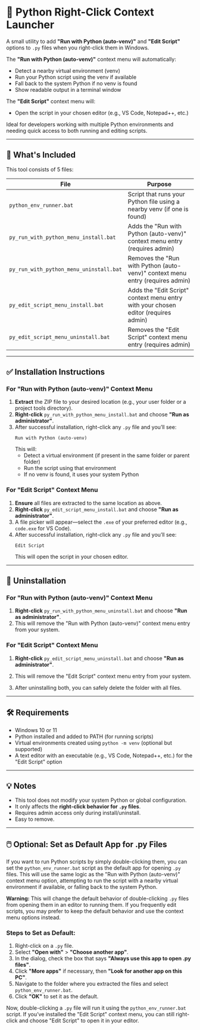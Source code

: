 # 🐍 Python Right-Click Context Launcher

A small utility to add **"Run with Python (auto-venv)"** and **"Edit Script"** options to `.py` files when you right-click them in Windows.

The **"Run with Python (auto-venv)"** context menu will automatically:
- Detect a nearby virtual environment (venv)
- Run your Python script using the venv if available
- Fall back to the system Python if no venv is found
- Show readable output in a terminal window

The **"Edit Script"** context menu will:
- Open the script in your chosen editor (e.g., VS Code, Notepad++, etc.)

Ideal for developers working with multiple Python environments and needing quick access to both running and editing scripts.

---

## 📁 What's Included

This tool consists of 5 files:

| File                            | Purpose                                      |
|---------------------------------|----------------------------------------------|
| `python_env_runner.bat`         | Script that runs your Python file using a nearby venv (if one is found) |
| `py_run_with_python_menu_install.bat`   | Adds the "Run with Python (auto-venv)" context menu entry (requires admin) |
| `py_run_with_python_menu_uninstall.bat` | Removes the "Run with Python (auto-venv)" context menu entry (requires admin) |
| `py_edit_script_menu_install.bat`       | Adds the "Edit Script" context menu entry with your chosen editor (requires admin) |
| `py_edit_script_menu_uninstall.bat`     | Removes the "Edit Script" context menu entry (requires admin) |

---

## ✅ Installation Instructions

### For "Run with Python (auto-venv)" Context Menu
1. **Extract** the ZIP file to your desired location (e.g., your user folder or a project tools directory).
2. **Right-click** `py_run_with_python_menu_install.bat` and choose **"Run as administrator"**.
3. After successful installation, right-click any `.py` file and you’ll see:
   ```
   Run with Python (auto-venv)
   ```
   This will:
   - Detect a virtual environment (if present in the same folder or parent folder)
   - Run the script using that environment
   - If no venv is found, it uses your system Python

### For "Edit Script" Context Menu
1. **Ensure** all files are extracted to the same location as above.
2. **Right-click** `py_edit_script_menu_install.bat` and choose **"Run as administrator"**.
3. A file picker will appear—select the `.exe` of your preferred editor (e.g., `code.exe` for VS Code).
4. After successful installation, right-click any `.py` file and you’ll see:
   ```
   Edit Script
   ```
   This will open the script in your chosen editor.

---

## 🚫 Uninstallation

### For "Run with Python (auto-venv)" Context Menu
1. **Right-click** `py_run_with_python_menu_uninstall.bat` and choose **"Run as administrator"**.
2. This will remove the "Run with Python (auto-venv)" context menu entry from your system.

### For "Edit Script" Context Menu
1. **Right-click** `py_edit_script_menu_uninstall.bat` and choose **"Run as administrator"**.
2. This will remove the "Edit Script" context menu entry from your system.

3. After uninstalling both, you can safely delete the folder with all files.

---

## 🛠 Requirements

- Windows 10 or 11
- Python installed and added to PATH (for running scripts)
- Virtual environments created using `python -m venv` (optional but supported)
- A text editor with an executable (e.g., VS Code, Notepad++, etc.) for the "Edit Script" option

---

## 💡 Notes

- This tool does not modify your system Python or global configuration.
- It only affects the **right-click behavior for `.py` files**.
- Requires admin access only during install/uninstall.
- Easy to remove.

---

## 🖱️ Optional: Set as Default App for .py Files

If you want to run Python scripts by simply double-clicking them, you can set the `python_env_runner.bat` script as the default app for opening `.py` files. This will use the same logic as the "Run with Python (auto-venv)" context menu option, attempting to run the script with a nearby virtual environment if available, or falling back to the system Python.

**Warning:** This will change the default behavior of double-clicking `.py` files from opening them in an editor to running them. If you frequently edit scripts, you may prefer to keep the default behavior and use the context menu options instead.

### Steps to Set as Default:
1. Right-click on a `.py` file.
2. Select **"Open with"** > **"Choose another app"**.
3. In the dialog, check the box that says **"Always use this app to open .py files"**.
4. Click **"More apps"** if necessary, then **"Look for another app on this PC"**.
5. Navigate to the folder where you extracted the files and select `python_env_runner.bat`.
6. Click **"OK"** to set it as the default.

Now, double-clicking a `.py` file will run it using the `python_env_runner.bat` script. If you’ve installed the "Edit Script" context menu, you can still right-click and choose "Edit Script" to open it in your editor.
